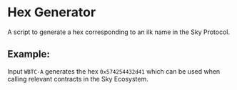 # Hex Generator

A script to generate a hex corresponding to an ilk name in the Sky Protocol.

## Example:

Input `WBTC-A` generates the hex `0x574254432d41` which can be used when calling relevant contracts in the Sky Ecosystem.